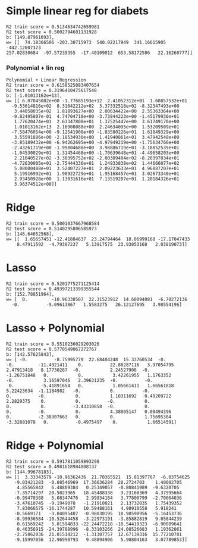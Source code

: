 # Simple linear reg for diabets

    R2 train score = 0.5134634742659981
    R2 test score = 0.5002794601131928
    b: [149.87961693], 
    w= [[  74.18366506 -203.30715973  540.02217949  341.16615905 -442.12007373
    257.02830684  -97.57239355  -17.40109012  653.58172586   22.16260777]]

 <h3> Polynomial + lin reg </h3>
 
    Polynomial + Linear Regression
    R2 train score = 0.6158525083407654
    R2 test score = 0.3196410475617548
    b: [-1.01013162e+13], 
    w= [[ 6.07045082e+00 -1.77685193e+12  2.41052312e+01  1.60857532e+01
      -9.53614816e+02  8.31042212e+02  3.37332518e+02 -8.32347493e+00
       3.44058035e+02  1.81893627e+00  2.00634422e+00  2.55363364e+00
      -9.82495807e-01  4.74704710e+00 -3.73844223e+00 -1.45179930e+01
       1.77620474e+01  2.63347808e+01  1.37525447e+00  3.61749170e+00
       1.01013162e+13  2.16908088e+00  2.24634095e+00  1.53209509e+01
      -7.58476054e+00 -9.12541908e+00 -1.83580226e+01  1.61849329e+00
       3.55591886e+00 -2.18534930e+00  1.41940861e+01  3.47942548e+00
      -3.85189432e+00 -6.94262695e+00 -4.97949219e+00 -1.75634766e+00
      -2.43261719e+00 -1.99804688e+00  3.98886719e+01 -3.18852539e+01
      -1.04530029e+01  1.31454468e+00 -1.70639648e+01 -4.49658203e+00
       2.21040527e+02 -3.30395752e+02 -2.00389404e+02 -8.20397034e+01
      -4.72630005e+01 -2.75444336e+01  1.24933838e+02  1.44666077e+02
       5.08000488e+01  3.52407227e+01  2.09223633e+01  4.96887207e+01
       5.19916992e+01  1.98922729e+01  1.95168457e+01  3.02673340e+01
       2.93450928e+00  1.13031616e+01  7.13519287e+01  1.20184326e+01
       3.96374512e+00]]

# Ridge

    R2 train score = 0.5001037667968584
    R2 test score = 0.5140295806585973
    b: [146.64652568], 
    w= [[  1.65657451 -12.41884637  23.24794464  18.06999168 -17.17047433
        8.47911592  -4.79307237   5.13917575  23.93853168   2.03819073]]

# Lasso 

    R2 train score = 0.5201775271125414
    R2 test score = 0.49397213399355544
    b: [152.78851964], 
    w= [  0.         -10.96338507  22.31523912  14.60094081  -6.70272136
      -0.          -9.09613867   1.5583275   26.12127695   3.98554196]

# Lasso + Polynomial

    R2 train score = 0.5510236029203026
    R2 test score = 0.5770549067272767
    b: [142.57625843], 
    w= [ -0.          -8.75995779  22.68404248  15.33760534  -0.
    -0.         -11.4321411    0.          22.80287116   3.97054795
    2.47913418   8.17730287  -0.           2.24527908  -0.
    -1.26751848   0.           0.           3.42261955   1.1763352
    -0.           3.16597046   2.39631235  -0.          -0.
     0.          -5.41891654   0.           1.05661411   1.66561818
    5.22423634  -1.1184982   -0.           0.          -0.
    0.          -0.           0.           1.18311692   0.49209722
    2.2829375    0.           0.          -0.           0.
    0.           0.          -3.43310858  -0.           0.
    0.          -0.           0.           4.38805147   0.08494396
    0.          -2.38307663   0.           0.           1.75695304
    -3.32881078   0.          -0.4975497    0.           1.66514591]

# Ridge + Polynomial

    R2 train score = 0.5917811059893298
    R2 test score = 0.4981618984808137
    b: [144.99678183], 
    w= [[  3.33343579 -10.96362436  21.70365521  15.81397767  -6.03754625
       -9.03421283  -0.08546969  17.36636284  28.2724703    1.40002705
        4.85565842   6.48809384   0.25349057  -0.80841989  -9.6320705
       -7.35714297  20.5023965   18.45488338   3.23160369   4.37995664
       -0.99470388   5.08347476   2.99934184   3.77800799  -2.70064036
       -3.47610745  -9.1949078   -1.21910021   2.13732035   1.75439352
        7.83066575 -16.1744287   10.59488161   4.98910558   5.918241
       -0.5669171   -3.04095407  -0.98030195  10.98598956  -5.16453736
       -8.99936584 -10.52644458  -3.22973191  -3.85882819   9.05844239
        0.61569242   5.01594833 -22.24472218 -18.54419323  -6.90089641
        0.46356915 -24.39788996  -8.33103266  24.08526083   1.19362061
       -2.75062036  21.01514212  -1.31307757  12.67139316  15.77210701
       -9.15997056  12.96990793   9.48894906   5.90804163   3.07789853]]

